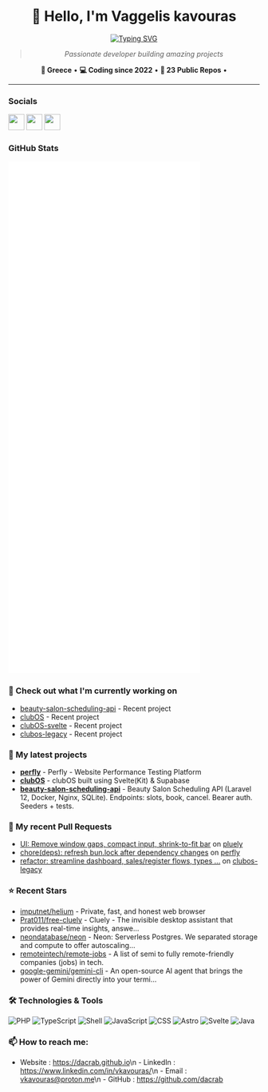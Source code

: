 <div align="center">

# 👋 Hello, I'm Vaggelis kavouras

[![Typing SVG](https://readme-typing-svg.demolab.com?font=Fira+Code&size=24&duration=3000&pause=1000&color=58A6FF&center=true&vCenter=true&multiline=false&width=600&height=60&lines=Full-Stack+Developer;Open+Source+Enthusiast;Building+Amazing+Projects;Always+Learning+New+Technologies)](https://github.com/dacrab)

> *Passionate developer building amazing projects*

**📍 Greece** • **💻 Coding since 2022** • **🚀 23 Public Repos** •

</div>

---

### Socials

<p align="left"><a href="https://github.com/dacrab" target="_blank" rel="noreferrer"><picture><source media="(prefers-color-scheme: dark)" srcset="https://raw.githubusercontent.com/danielcranney/readme-generator/main/public/icons/socials/github-dark.svg" /><source media="(prefers-color-scheme: light)" srcset="https://raw.githubusercontent.com/danielcranney/readme-generator/main/public/icons/socials/github.svg" /><img src="https://raw.githubusercontent.com/danielcranney/readme-generator/main/public/icons/socials/github.svg" width="32" height="32" /></picture></a> <a href="https://www.linkedin.com/in/vkavouras/" target="_blank" rel="noreferrer"><picture><source media="(prefers-color-scheme: dark)" srcset="https://raw.githubusercontent.com/danielcranney/readme-generator/main/public/icons/socials/linkedin-dark.svg" /><source media="(prefers-color-scheme: light)" srcset="https://raw.githubusercontent.com/danielcranney/readme-generator/main/public/icons/socials/linkedin.svg" /><img src="https://raw.githubusercontent.com/danielcranney/readme-generator/main/public/icons/socials/linkedin.svg" width="32" height="32" /></picture></a> <a href="https://www.instagram.com/killcrb/" target="_blank" rel="noreferrer"><picture><source media="(prefers-color-scheme: dark)" srcset="https://raw.githubusercontent.com/danielcranney/readme-generator/main/public/icons/socials/instagram-dark.svg" /><source media="(prefers-color-scheme: light)" srcset="https://raw.githubusercontent.com/danielcranney/readme-generator/main/public/icons/socials/instagram.svg" /><img src="https://raw.githubusercontent.com/danielcranney/readme-generator/main/public/icons/socials/instagram.svg" width="32" height="32" /></picture></a></p>

### GitHub Stats

<p align="left"><img src="https://raw.githubusercontent.com/dacrab/dacrab/main/github-metrics.svg" /></p>

### 👷 Check out what I'm currently working on

* [beauty-salon-scheduling-api](https://github.com/dacrab/beauty-salon-scheduling-api) - Recent project
* [clubOS](https://github.com/dacrab/clubOS) - Recent project
* [clubOS-svelte](https://github.com/dacrab/clubOS-svelte) - Recent project
* [clubos-legacy](https://github.com/dacrab/clubos-legacy) - Recent project

### 🌱 My latest projects

* [**perfly**](https://github.com/dacrab/perfly) - Perfly - Website Performance Testing Platform
* [**clubOS**](https://github.com/dacrab/clubOS) - clubOS built using Svelte(Kit) & Supabase
* [**beauty-salon-scheduling-api**](https://github.com/dacrab/beauty-salon-scheduling-api) - Beauty Salon Scheduling API (Laravel 12, Docker, Nginx, SQLite). Endpoints: slots, book, cancel. Bearer auth. Seeders + tests.

### 🔨 My recent Pull Requests

* [UI: Remove window gaps, compact input, shrink-to-fit bar](https://github.com/iamsrikanthnani/pluely/pull/83) on [pluely](https://api.github.com/repos/iamsrikanthnani/pluely)
* [chore(deps): refresh bun.lock after dependency changes](https://github.com/dacrab/perfly/pull/15) on [perfly](https://api.github.com/repos/dacrab/perfly)
* [refactor: streamline dashboard, sales/register flows, types ...](https://github.com/dacrab/clubos-legacy/pull/1) on [clubos-legacy](https://api.github.com/repos/dacrab/clubos-legacy)

### ⭐ Recent Stars

* [imputnet/helium](https://github.com/imputnet/helium) - Private, fast, and honest web browser
* [Prat011/free-cluely](https://github.com/Prat011/free-cluely) - Cluely - The invisible desktop assistant that provides real-time insights, answe...
* [neondatabase/neon](https://github.com/neondatabase/neon) - Neon: Serverless Postgres. We separated storage and compute to offer autoscaling...
* [remoteintech/remote-jobs](https://github.com/remoteintech/remote-jobs) - A list of semi to fully remote-friendly companies (jobs) in tech.
* [google-gemini/gemini-cli](https://github.com/google-gemini/gemini-cli) - An open-source AI agent that brings the power of Gemini directly into your termi...

### 🛠️ Technologies & Tools

![PHP](https://img.shields.io/badge/PHP-777BB4?style=for-the-badge&logoColor=white)
![TypeScript](https://img.shields.io/badge/TypeScript-3178C6?style=for-the-badge&logoColor=white)
![Shell](https://img.shields.io/badge/Shell-89e051?style=for-the-badge&logoColor=white)
![JavaScript](https://img.shields.io/badge/JavaScript-F7DF1E?style=for-the-badge&logoColor=white)
![CSS](https://img.shields.io/badge/CSS-1572B6?style=for-the-badge&logoColor=white)
![Astro](https://img.shields.io/badge/Astro-FF5D01?style=for-the-badge&logoColor=white)
![Svelte](https://img.shields.io/badge/Svelte-666666?style=for-the-badge&logoColor=white)
![Java](https://img.shields.io/badge/Java-666666?style=for-the-badge&logoColor=white)

### 📫 How to reach me:
  - Website  : <https://dacrab.github.io>\n  - LinkedIn : <https://www.linkedin.com/in/vkavouras/>\n  - Email    : <vkavouras@proton.me>\n  - GitHub   : <https://github.com/dacrab>
